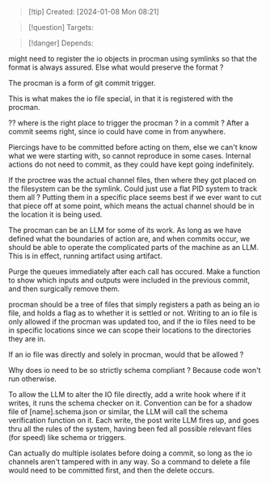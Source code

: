 
>[!tip] Created: [2024-01-08 Mon 08:21]

>[!question] Targets: 

>[!danger] Depends: 

might need to register the io objects in procman using symlinks so that the format is always assured.  Else what would preserve the format ?

The procman is a form of git commit trigger.

This is what makes the io file special, in that it is registered with the procman.

?? where is the right place to trigger the procman ?  in a commit ?
After a commit seems right, since io could have come in from anywhere.

Piercings have to be committed before acting on them, else we can't know what we were starting with, so cannot reproduce in some cases.
Internal actions do not need to commit, as they could have kept going indefinitely.

If the proctree was the actual channel files, then where they got placed on the filesystem can be the symlink.  Could just use a flat PID system to track them all ?
Putting them in a specific place seems best if we ever want to cut that piece off at some point, which means the actual channel should be in the location it is being used.

The procman can be an LLM for some of its work.  As long as we have defined what the boundaries of action are, and when commits occur, we should be able to operate the complicated parts of the machine as an LLM.  This is in effect, running artifact using artifact.

Purge the queues immediately after each call has occured.  Make a function to show which inputs and outputs were included in the previous commit, and then surgically remove them.

procman should be a tree of files that simply registers a path as being an io file, and holds a flag as to whether it is settled or not.
Writing to an io file is only allowed if the procman was updated too, and if the 
io files need to be in specific locations since we can scope their locations to the directories they are in.

If an io file was directly and solely in procman, would that be allowed ?

Why does io need to be so strictly schema compliant ?
Because code won't run otherwise.

To allow the LLM to alter the IO file directly, add a write hook where if it writes, it runs the schema checker on it.  Convention can be for a shadow file of \[name].schema.json or similar, the LLM will call the schema verification function on it.  Each write, the post write LLM fires up, and goes thru all the rules of the system, having been fed all possible relevant files (for speed) like schema or triggers.

Can actually do multiple isolates before doing a commit, so long as the io channels aren't tampered with in any way.  So a command to delete a file would need to be committed first, and then the delete occurs.
